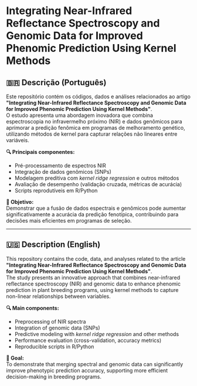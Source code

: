 # Integrating Near-Infrared Reflectance Spectroscopy and Genomic Data for Improved Phenomic Prediction Using Kernel Methods

## 🇧🇷 **Descrição (Português)**

Este repositório contém os códigos, dados e análises relacionados ao artigo **"Integrating Near-Infrared Reflectance Spectroscopy and Genomic Data for Improved Phenomic Prediction Using Kernel Methods"**.  
O estudo apresenta uma abordagem inovadora que combina espectroscopia no infravermelho próximo (NIR) e dados genômicos para aprimorar a predição fenômica em programas de melhoramento genético, utilizando métodos de kernel para capturar relações não lineares entre variáveis.

**🔍 Principais componentes:**
- Pré-processamento de espectros NIR  
- Integração de dados genômicos (SNPs)  
- Modelagem preditiva com *kernel ridge regression* e outros métodos  
- Avaliação de desempenho (validação cruzada, métricas de acurácia)  
- Scripts reprodutíveis em R/Python  

**🎯 Objetivo:**  
Demonstrar que a fusão de dados espectrais e genômicos pode aumentar significativamente a acurácia da predição fenotípica, contribuindo para decisões mais eficientes em programas de seleção.

---

## 🇺🇸 **Description (English)**

This repository contains the code, data, and analyses related to the article **"Integrating Near-Infrared Reflectance Spectroscopy and Genomic Data for Improved Phenomic Prediction Using Kernel Methods"**.  
The study presents an innovative approach that combines near-infrared reflectance spectroscopy (NIR) and genomic data to enhance phenomic prediction in plant breeding programs, using kernel methods to capture non-linear relationships between variables.

**🔍 Main components:**
- Preprocessing of NIR spectra  
- Integration of genomic data (SNPs)  
- Predictive modeling with *kernel ridge regression* and other methods  
- Performance evaluation (cross-validation, accuracy metrics)  
- Reproducible scripts in R/Python  

**🎯 Goal:**  
To demonstrate that merging spectral and genomic data can significantly improve phenotypic prediction accuracy, supporting more efficient decision-making in breeding programs.
